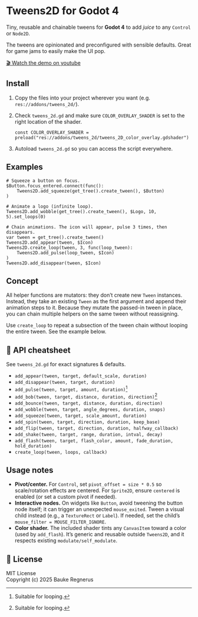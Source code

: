 # Tweens2D for Godot 4

Tiny, reusable and chainable tweens for **Godot 4** to add *juice* to any `Control` or `Node2D`.

The tweens are opinionated and preconfigured with sensible defaults. Great for game jams to easily make the UI pop.

[🎬 Watch the demo on youtube](https://www.youtube.com/watch?v=AZzs3Lm6kNE)


## Install

1. Copy the files into your project wherever you want (e.g. `res://addons/tweens_2d/`).
2. Check `tweens_2d.gd` and make sure `COLOR_OVERLAY_SHADER` is set to the right location of the shader.

    ```gdscript
    const COLOR_OVERLAY_SHADER = preload("res://addons/tweens_2d/tweens_2D_color_overlay.gdshader")
    ```
3. Autoload `tweens_2d.gd` so you can access the script everywhere.


## Examples

```gdscript
# Squeeze a button on focus.
$Button.focus_entered.connect(func():
    Tweens2D.add_squeeze(get_tree().create_tween(), $Button)
)

# Animate a logo (infinite loop).
Tweens2D.add_wobble(get_tree().create_tween(), $Logo, 10, 5).set_loops(0)

# Chain animations. The icon will appear, pulse 3 times, then disappears.
var tween = get_tree().create_tween()
Tweens2D.add_appear(tween, $Icon)
Tweens2D.create_loop(tween, 3, func(loop_tween):
    Tweens2D.add_pulse(loop_tween, $Icon)
)
Tweens2D.add_disappear(tween, $Icon)
```


## Concept

All helper functions are mutators: they don’t create new `Tween` instances. Instead, they take an existing `Tween` as the first argument and append their animation steps to it. Because they mutate the passed-in tween in place, you can chain multiple helpers on the same tween without reassigning.

Use `create_loop` to repeat a subsection of the tween chain without looping the entire tween. See the example below.


## 🔎 API cheatsheet

See `tweens_2d.gd` for exact signatures & defaults.

- `add_appear(tween, target, default_scale, duration)`
- `add_disappear(tween, target, duration)`
- `add_pulse(tween, target, amount, duration)`[^1]
- `add_bob(tween, target, distance, duration, direction)`[^1]  
- `add_bounce(tween, target, distance, duration, direction)`
- `add_wobble(tween, target, angle_degrees, duration, snaps)`
- `add_squeeze(tween, target, scale_amount, duration)`
- `add_spin(tween, target, direction, duration, keep_base)`
- `add_flip(tween, target, direction, duration, halfway_callback)`
- `add_shake(tween, target, range, duration, intval, decay)`
- `add_flash(tween, target, flash_color, amount, fade_duration, hold_duration)`
- `create_loop(tween, loops, callback)`

[^1]: Suitable for looping.


## Usage notes

- **Pivot/center.** For `Control`, set `pivot_offset = size * 0.5` so scale/rotation effects are centered. For `Sprite2D`, ensure `centered` is enabled (or set a custom pivot if needed).
- **Interactive nodes.** On widgets like `Button`, avoid tweening the button node itself; it can trigger an unexpected `mouse_exited`. Tween a visual child instead (e.g., a `TextureRect` or `Label`). If needed, set the child’s `mouse_filter = MOUSE_FILTER_IGNORE`.
- **Color shader.** The included shader tints any `CanvasItem` toward a color (used by `add_flash`). It’s generic and reusable outside `Tweens2D`, and it respects existing `modulate/self_modulate`.


## 📄 License

MIT License  
Copyright (c) 2025 Bauke Regnerus

